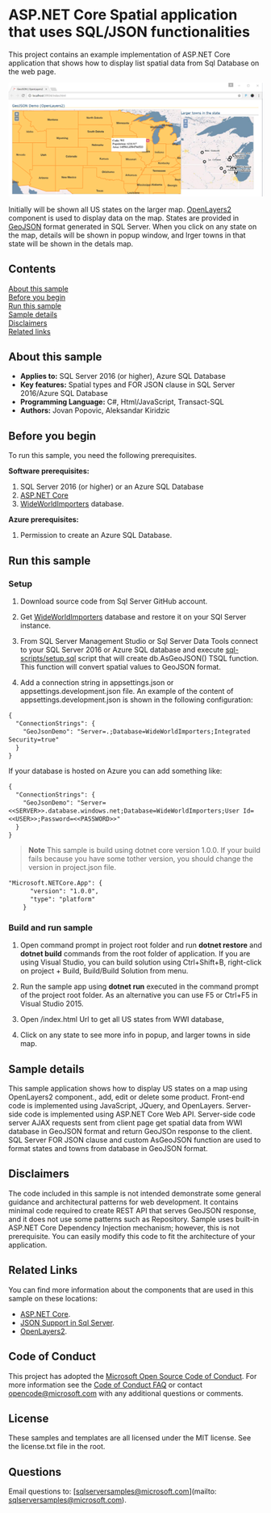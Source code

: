 # ASP.NET Core Spatial application that uses SQL/JSON functionalities 

This project contains an example implementation of ASP.NET Core application that shows how to display list spatial data from Sql Database on the web page.

![Web App that displays US states and towns](../../../../../media/features/json-geojson-states-app.png)

Initially will be shown all US states on the larger map. [OpenLayers2](http://openlayers.org/two/) component is used to display data on the map. States are provided in [GeoJSON](http://geojson.org/) format generated in SQL Server.
When you click on any state on the map, details will be shown in popup window, and lrger towns in that state will be shown in the detals map.

## Contents

[About this sample](#about-this-sample)<br/>
[Before you begin](#before-you-begin)<br/>
[Run this sample](#run-this-sample)<br/>
[Sample details](#sample-details)<br/>
[Disclaimers](#disclaimers)<br/>
[Related links](#related-links)<br/>

<a name=about-this-sample></a>

## About this sample

- **Applies to:** SQL Server 2016 (or higher), Azure SQL Database
- **Key features:** Spatial types and FOR JSON clause in SQL Server 2016/Azure SQL Database
- **Programming Language:** C#, Html/JavaScript, Transact-SQL
- **Authors:** Jovan Popovic, Aleksandar Kiridzic

<a name=before-you-begin></a>

## Before you begin

To run this sample, you need the following prerequisites.

**Software prerequisites:**

1. SQL Server 2016 (or higher) or an Azure SQL Database
2. [ASP.NET Core](https://www.microsoft.com/net/core#windowscmd)
3. [WideWorldImporters](https://github.com/Microsoft/sql-server-samples/releases/tag/wide-world-importers-v1.0) database.

**Azure prerequisites:**

1. Permission to create an Azure SQL Database.

<a name=run-this-sample></a>

## Run this sample

### Setup

1. Download source code from Sql Server GitHub account.

2. Get [WideWorldImporters](https://github.com/Microsoft/sql-server-samples/releases/tag/wide-world-importers-v1.0) database and restore it on your SQl Server instance. 

3. From SQL Server Management Studio or Sql Server Data Tools connect to your SQL Server 2016 or Azure SQL database and execute [sql-scripts/setup.sql](sql-scripts/setup.sql) script that will create db.AsGeoJSON() TSQL function. This function will convert spatial values to GeoJSON format.

4. Add a connection string in appsettings.json or appsettings.development.json file. An example of the content of appsettings.development.json is shown in the following configuration:

```
{
  "ConnectionStrings": {
    "GeoJsonDemo": "Server=.;Database=WideWorldImporters;Integrated Security=true"
  }
}
```

If your database is hosted on Azure you can add something like:
```
{
  "ConnectionStrings": {
    "GeoJsonDemo": "Server=<<SERVER>>.database.windows.net;Database=WideWorldImporters;User Id=<<USER>>;Password=<<PASSWORD>>"
  }
}
```

>**Note**
> This sample is build using dotnet core version 1.0.0. If your build fails because you have some tother version, you should change the version in project.json file.
```
"Microsoft.NETCore.App": {
      "version": "1.0.0",
      "type": "platform"
    }
```

### Build and run sample

1. Open command prompt in project root folder and run **dotnet restore** and **dotnet build** commands from the root folder of application. If you are using Visual Studio, you can build solution using Ctrl+Shift+B, right-click on project + Build, Build/Build Solution from menu. 

2. Run the sample app using **dotnet run** executed in the command prompt of the project root folder. As an alternative you can use F5 or Ctrl+F5 in Visual Studio 2015.  
  1. Open /index.html Url to get all US states from WWI database,
  2. Click on any state to see more info in popup, and larger towns in side map.

<a name=sample-details></a>

## Sample details

This sample application shows how to display US states on a map using OpenLayers2 component., add, edit or delete some product.
Front-end code is implemented using JavaScript, JQuery, and OpenLayers.
Server-side code is implemented using ASP.NET Core Web API. Server-side code server AJAX requests sent from client page get spatial data from WWI database in GeoJSON format and return GeoJSOn response to the client. 
SQL Server FOR JSON clause and custom AsGeoJSON function are used to format states and towns from database in GeoJSON format.

<a name=disclaimers></a>

## Disclaimers
The code included in this sample is not intended demonstrate some general guidance and architectural patterns for web development. It contains minimal code required to create REST API that serves GeoJSON response, and it does not use some patterns such as Repository. Sample uses built-in ASP.NET Core Dependency Injection mechanism; however, this is not prerequisite.
You can easily modify this code to fit the architecture of your application.

<a name=related-links></a>

## Related Links

You can find more information about the components that are used in this sample on these locations: 
- [ASP.NET Core](http://www.asp.net/core).
- [JSON Support in Sql Server](https://msdn.microsoft.com/en-us/library/dn921897.aspx).
- [OpenLayers2](http://openlayers.org/two/).

## Code of Conduct
This project has adopted the [Microsoft Open Source Code of Conduct](https://opensource.microsoft.com/codeofconduct/). For more information see the [Code of Conduct FAQ](https://opensource.microsoft.com/codeofconduct/faq/) or contact [opencode@microsoft.com](mailto:opencode@microsoft.com) with any additional questions or comments.

## License
These samples and templates are all licensed under the MIT license. See the license.txt file in the root.

## Questions
Email questions to: [sqlserversamples@microsoft.com](mailto: sqlserversamples@microsoft.com).